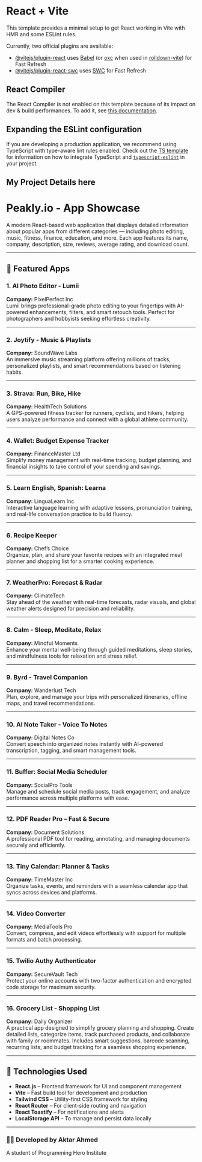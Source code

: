 # React + Vite

This template provides a minimal setup to get React working in Vite with HMR and some ESLint rules.

Currently, two official plugins are available:

- [@vitejs/plugin-react](https://github.com/vitejs/vite-plugin-react/blob/main/packages/plugin-react) uses [Babel](https://babeljs.io/) (or [oxc](https://oxc.rs) when used in [rolldown-vite](https://vite.dev/guide/rolldown)) for Fast Refresh
- [@vitejs/plugin-react-swc](https://github.com/vitejs/vite-plugin-react/blob/main/packages/plugin-react-swc) uses [SWC](https://swc.rs/) for Fast Refresh

## React Compiler

The React Compiler is not enabled on this template because of its impact on dev & build performances. To add it, see [this documentation](https://react.dev/learn/react-compiler/installation).

## Expanding the ESLint configuration

If you are developing a production application, we recommend using TypeScript with type-aware lint rules enabled. Check out the [TS template](https://github.com/vitejs/vite/tree/main/packages/create-vite/template-react-ts) for information on how to integrate TypeScript and [`typescript-eslint`](https://typescript-eslint.io) in your project.

## My Project Details here

# Peakly.io - App Showcase

A modern React-based web application that displays detailed information about popular apps from different categories — including photo editing, music, fitness, finance, education, and more. Each app features its name, company, description, size, reviews, average rating, and download count.

---

## 🚀 Featured Apps

### 1. AI Photo Editor - Lumii

**Company:** PixelPerfect Inc  
Lumii brings professional-grade photo editing to your fingertips with AI-powered enhancements, filters, and smart retouch tools. Perfect for photographers and hobbyists seeking effortless creativity.

---

### 2. Joytify - Music & Playlists

**Company:** SoundWave Labs  
An immersive music streaming platform offering millions of tracks, personalized playlists, and smart recommendations based on listening habits.

---

### 3. Strava: Run, Bike, Hike

**Company:** HealthTech Solutions  
A GPS-powered fitness tracker for runners, cyclists, and hikers, helping users analyze performance and connect with a global athlete community.

---

### 4. Wallet: Budget Expense Tracker

**Company:** FinanceMaster Ltd  
Simplify money management with real-time tracking, budget planning, and financial insights to take control of your spending and savings.

---

### 5. Learn English, Spanish: Learna

**Company:** LinguaLearn Inc  
Interactive language learning with adaptive lessons, pronunciation training, and real-life conversation practice to build fluency.

---

### 6. Recipe Keeper

**Company:** Chef’s Choice  
Organize, plan, and share your favorite recipes with an integrated meal planner and shopping list for a smarter cooking experience.

---

### 7. WeatherPro: Forecast & Radar

**Company:** ClimateTech  
Stay ahead of the weather with real-time forecasts, radar visuals, and global weather alerts designed for precision and reliability.

---

### 8. Calm - Sleep, Meditate, Relax

**Company:** Mindful Moments  
Enhance your mental well-being through guided meditations, sleep stories, and mindfulness tools for relaxation and stress relief.

---

### 9. Byrd - Travel Companion

**Company:** Wanderlust Tech  
Plan, explore, and manage your trips with personalized itineraries, offline maps, and travel recommendations.

---

### 10. AI Note Taker - Voice To Notes

**Company:** Digital Notes Co  
Convert speech into organized notes instantly with AI-powered transcription, tagging, and smart management tools.

---

### 11. Buffer: Social Media Scheduler

**Company:** SocialPro Tools  
Manage and schedule social media posts, track engagement, and analyze performance across multiple platforms with ease.

---

### 12. PDF Reader Pro – Fast & Secure

**Company:** Document Solutions  
A professional PDF tool for reading, annotating, and managing documents securely and efficiently.

---

### 13. Tiny Calendar: Planner & Tasks

**Company:** TimeMaster Inc  
Organize tasks, events, and reminders with a seamless calendar app that syncs across devices and platforms.

---

### 14. Video Converter

**Company:** MediaTools Pro  
Convert, compress, and edit videos effortlessly with support for multiple formats and batch processing.

---

### 15. Twilio Authy Authenticator

**Company:** SecureVault Tech  
Protect your online accounts with two-factor authentication and encrypted code storage for maximum security.

---

### 16. Grocery List - Shopping List

**Company:** Daily Organizer  
A practical app designed to simplify grocery planning and shopping. Create detailed lists, categorize items, track purchased products, and collaborate with family or roommates. Includes smart suggestions, barcode scanning, recurring lists, and budget tracking for a seamless shopping experience.

---

## 🧠 Technologies Used

- **React.js** – Frontend framework for UI and component management
- **Vite** – Fast build tool for development and production
- **Tailwind CSS** – Utility-first CSS framework for styling
- **React Router** – For client-side routing and navigation
- **React Toastify** – For notifications and alerts
- **LocalStorage API** – To manage and persist data locally

---

### 👨‍💻 Developed by Aktar Ahmed

A student of Programming Hero Institute
